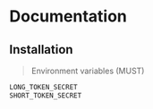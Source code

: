 # Documentation
## Installation

> Environment variables (MUST)

```bash
LONG_TOKEN_SECRET
SHORT_TOKEN_SECRET

```